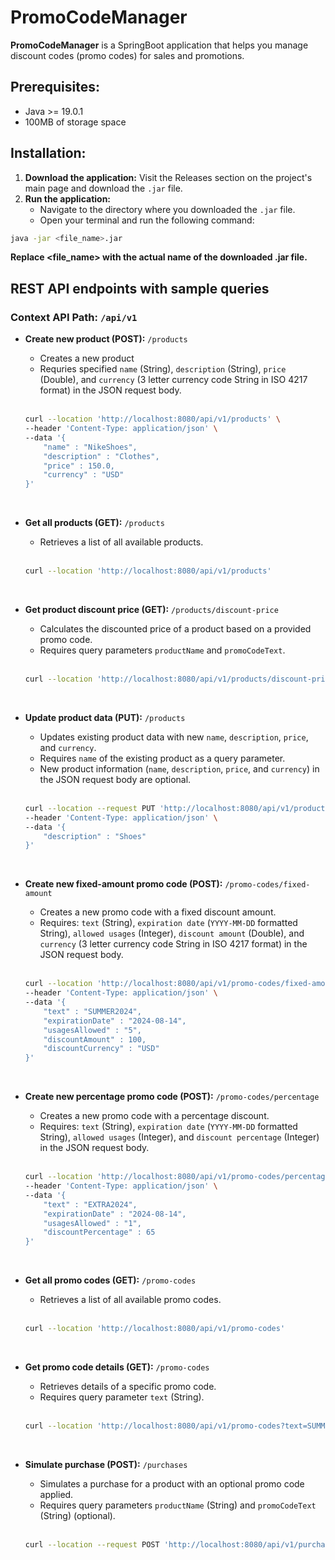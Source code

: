 # PromoCodeManager

**PromoCodeManager** is a SpringBoot application that helps you manage discount codes (promo codes) for sales and promotions.

## **Prerequisites:**

* Java >= 19.0.1
* 100MB of storage space

## **Installation:**

1. **Download the application:** Visit the Releases section on the project's main page and download the `.jar` file.
2. **Run the application:**
    * Navigate to the directory where you downloaded the `.jar` file.
    * Open your terminal and run the following command:

```bash
java -jar <file_name>.jar
```

**Replace <file_name> with the actual name of the downloaded .jar file.**

## REST API endpoints with sample queries

### **Context API Path:** `/api/v1`

* **Create new product (POST):** `/products`
    * Creates a new product
    * Requries specified `name` (String), `description` (String), `price` (Double), and `currency` (3 letter currency code String in ISO 4217 format) in the JSON request body.<br><br>

    ```bash
    curl --location 'http://localhost:8080/api/v1/products' \
    --header 'Content-Type: application/json' \
    --data '{
        "name" : "NikeShoes",
        "description" : "Clothes",
        "price" : 150.0,
        "currency" : "USD"
    }'
    ```
<br>

* **Get all products (GET):** `/products`
    * Retrieves a list of all available products.<br><br>

    ```bash
    curl --location 'http://localhost:8080/api/v1/products'
    ```
<br>

* **Get product discount price (GET):** `/products/discount-price`
    * Calculates the discounted price of a product based on a provided promo code.
    * Requires query parameters `productName` and `promoCodeText`.<br><br>

    ```bash
    curl --location 'http://localhost:8080/api/v1/products/discount-price?productName=NikeShoes&promoCodeText=SUMMER2024'
    ```
<br>

* **Update product data (PUT):** `/products`
    * Updates existing product data with new `name`, `description`, `price`, and `currency`.
    * Requires `name` of the existing product as a query parameter.
    * New product information (`name`, `description`, `price`, and `currency`) in the JSON request body are optional.<br><br>

    ```bash
    curl --location --request PUT 'http://localhost:8080/api/v1/products?name=NikeShoes' \
    --header 'Content-Type: application/json' \
    --data '{
        "description" : "Shoes"
    }'
    ```
<br>

* **Create new fixed-amount promo code (POST):** `/promo-codes/fixed-amount`
    * Creates a new promo code with a fixed discount amount.
    * Requires: `text` (String), `expiration date` (`YYYY-MM-DD` formatted String), `allowed usages` (Integer), `discount amount` (Double), and `currency` (3 letter currency code String in ISO 4217 format) in the JSON request body.<br><br>

    ```bash
    curl --location 'http://localhost:8080/api/v1/promo-codes/fixed-amount' \
    --header 'Content-Type: application/json' \
    --data '{
        "text" : "SUMMER2024",
        "expirationDate" : "2024-08-14",
        "usagesAllowed" : "5",
        "discountAmount" : 100,
        "discountCurrency" : "USD"
    }'
    ```
<br>

* **Create new percentage promo code (POST):** `/promo-codes/percentage`
    * Creates a new promo code with a percentage discount.
    * Requires: `text` (String), `expiration date` (`YYYY-MM-DD` formatted String), `allowed usages` (Integer), and `discount percentage` (Integer) in the JSON request body.<br><br>

    ```bash
    curl --location 'http://localhost:8080/api/v1/promo-codes/percentage' \
    --header 'Content-Type: application/json' \
    --data '{
        "text" : "EXTRA2024",
        "expirationDate" : "2024-08-14",
        "usagesAllowed" : "1",
        "discountPercentage" : 65
    }'
    ```
<br>

* **Get all promo codes (GET):** `/promo-codes`
    * Retrieves a list of all available promo codes.<br><br>

    ```bash
    curl --location 'http://localhost:8080/api/v1/promo-codes'
    ```

<br>

* **Get promo code details (GET):** `/promo-codes`
    * Retrieves details of a specific promo code.
    * Requires query parameter `text` (String).<br><br>      

    ```bash
    curl --location 'http://localhost:8080/api/v1/promo-codes?text=SUMMER2024'
    ```
<br>

* **Simulate purchase (POST):** `/purchases`
    * Simulates a purchase for a product with an optional promo code applied.
    * Requires query parameters `productName` (String) and `promoCodeText` (String) (optional).<br><br>

    ```bash
    curl --location --request POST 'http://localhost:8080/api/v1/purchases?productName=NikeShoes&promoCodeText=SUMMER2024'
    ```

